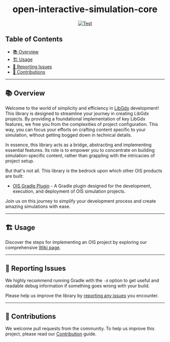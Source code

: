 <div align="center">

# open-interactive-simulation-core

[![Test](https://github.com/attiasas/ois-core/actions/workflows/test.yml/badge.svg)](https://github.com/attiasas/ois-core/actions/workflows/test.yml?branch=master)

</div>

## Table of Contents
- [📚 Overview](#-overview)
- [🏗️ Usage](#-usage)
- [🐞 Reporting Issues](#-reporting-issues)
- [🤝 Contributions](#-contributions)

---
## 📚 Overview

Welcome to the world of simplicity and efficiency in [LibGdx](https://libgdx.com/) development!
This library is designed to streamline your journey in creating LibGdx projects.
By providing a foundational implementation of key LibGdx features, we free you from the complexities of project configuration.
This way, you can focus your efforts on crafting content specific to your simulation, without getting bogged down in technical details.

In essence, this library acts as a bridge, abstracting and implementing essential features.
Its role is to empower you to concentrate on building simulation-specific content, rather than grappling with the intricacies of project setup.

But that's not all. This library is the bedrock upon which other OIS products are built:
* [OIS Gradle Plugin](https://github.com/attiasas/ois-gradle-plugin) - A Gradle plugin designed for the development, execution, and deployment of OIS simulation projects.

Join us on this journey to simplify your development process and create amazing simulations with ease.

---
## 🏗️ Usage

Discover the steps for implementing an OIS project by exploring our comprehensive [Wiki page](https://github.com/attiasas/ois-core/wiki).

---
## 🐞 Reporting Issues

We highly recommend running Gradle with the ```-d```
option to get useful and readable debug information if something goes wrong with your build.

Please help us improve the library
by [reporting any issues](https://github.com/attiasas/ois-core/issues/new/choose) you encounter.

---
## 🤝 Contributions

We welcome pull requests from the community. To help us improve this project, please read
our [Contribution](CONTRIBUTING.md) guide.